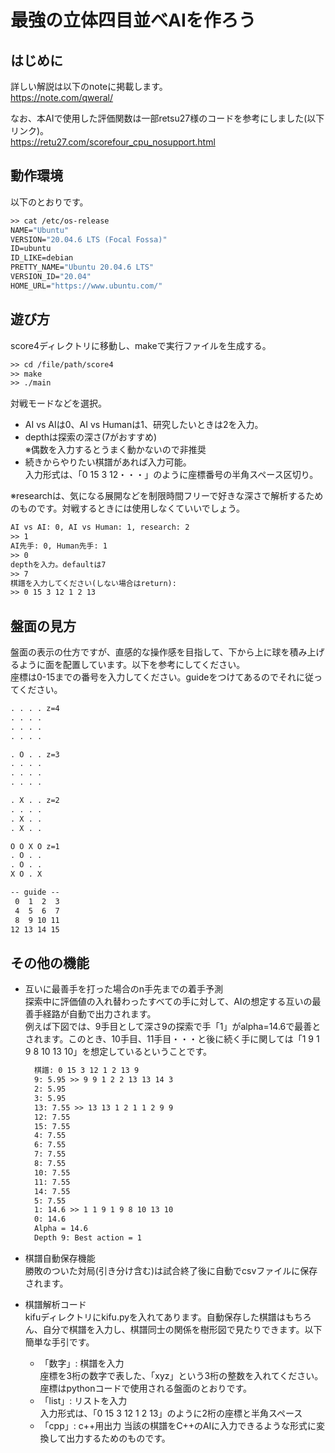 # 最強の立体四目並べAIを作ろう

## はじめに
詳しい解説は以下のnoteに掲載します。  
https://note.com/qweral/  

なお、本AIで使用した評価関数は一部retsu27様のコードを参考にしました(以下リンク)。  
https://retu27.com/scorefour_cpu_nosupport.html

## 動作環境
以下のとおりです。  
```vb
>> cat /etc/os-release
NAME="Ubuntu"
VERSION="20.04.6 LTS (Focal Fossa)"
ID=ubuntu
ID_LIKE=debian
PRETTY_NAME="Ubuntu 20.04.6 LTS"
VERSION_ID="20.04"
HOME_URL="https://www.ubuntu.com/"
```

## 遊び方
score4ディレクトリに移動し、makeで実行ファイルを生成する。
```vb
>> cd /file/path/score4
>> make
>> ./main
```

対戦モードなどを選択。  
- AI vs AIは0、AI vs Humanは1、研究したいときは2を入力。  
- depthは探索の深さ(7がおすすめ)  
※偶数を入力するとうまく動かないので非推奨
- 続きからやりたい棋譜があれば入力可能。  
入力形式は、「0 15 3 12・・・」のように座標番号の半角スペース区切り。 

※researchは、気になる展開などを制限時間フリーで好きな深さで解析するためのものです。対戦するときには使用しなくていいでしょう。
```vb
AI vs AI: 0, AI vs Human: 1, research: 2
>> 1
AI先手: 0, Human先手: 1
>> 0
depthを入力。defaultは7
>> 7
棋譜を入力してください(しない場合はreturn): 
>> 0 15 3 12 1 2 13
```

## 盤面の見方
盤面の表示の仕方ですが、直感的な操作感を目指して、下から上に球を積み上げるように面を配置しています。以下を参考にしてください。  
座標は0-15までの番号を入力してください。guideをつけてあるのでそれに従ってください。
```vb
. . . . z=4
. . . . 
. . . . 
. . . . 

. O . . z=3
. . . . 
. . . . 
. . . . 

. X . . z=2
. . . . 
. X . . 
. X . . 

O O X O z=1
. O . . 
. O . . 
X O . X 

-- guide --
 0  1  2  3
 4  5  6  7
 8  9 10 11
12 13 14 15
```

## その他の機能
- 互いに最善手を打った場合のn手先までの着手予測  
  探索中に評価値の入れ替わったすべての手に対して、AIの想定する互いの最善手経路が自動で出力されます。   
  例えば下図では、9手目として深さ9の探索で手「1」がalpha=14.6で最善とされます。このとき、10手目、11手目・・・と後に続く手に関しては「1 9 1 9 8 10 13 10」を想定しているということです。
  ```vb
    棋譜: 0 15 3 12 1 2 13 9
    9: 5.95 >> 9 9 1 2 2 13 13 14 3 
    2: 5.95
    3: 5.95
    13: 7.55 >> 13 13 1 2 1 1 2 9 9 
    12: 7.55
    15: 7.55
    4: 7.55
    6: 7.55
    7: 7.55
    8: 7.55
    10: 7.55
    11: 7.55
    14: 7.55
    5: 7.55
    1: 14.6 >> 1 1 9 1 9 8 10 13 10 
    0: 14.6
    Alpha = 14.6 
    Depth 9: Best action = 1
  ```

- 棋譜自動保存機能  
  勝敗のついた対局(引き分け含む)は試合終了後に自動でcsvファイルに保存されます。
- 棋譜解析コード  
  kifuディレクトリにkifu.pyを入れてあります。自動保存した棋譜はもちろん、自分で棋譜を入力し、棋譜同士の関係を樹形図で見たりできます。以下簡単な手引です。
  - 「数字」: 棋譜を入力  
    座標を3桁の数字で表した、「xyz」という3桁の整数を入れてください。
    座標はpythonコードで使用される盤面のとおりです。  
  - 「list」: リストを入力  
    入力形式は、「0 15 3 12 1 2 13」のように2桁の座標と半角スペース
  - 「cpp」: c++用出力
    当該の棋譜をC++のAIに入力できるような形式に変換して出力するためのものです。

